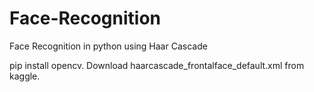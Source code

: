 # Face-Recognition
Face Recognition in python using Haar Cascade

pip install opencv.
Download haarcascade_frontalface_default.xml from kaggle.
